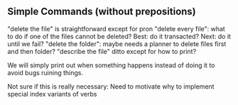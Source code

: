 ## Simple Commands (without prepositions)
"delete the file" is straightforward except for pron
"delete every file": what to do if one of the files cannot be deleted?
    Best: do it transacted?
    Next: do it until we fail?
"delete the folder": maybe needs a planner to delete files first and then folder?
"describe the file" ditto except for how to print?

We will simply print out when something happens instead of doing it to avoid bugs ruining things.

Not sure if this is really necessary: Need to motivate why to implement special index variants of verbs
